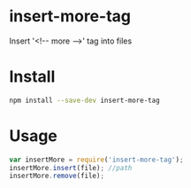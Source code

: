 # insert-more-tag
Insert  '&lt;!-- more -->'  tag into files
# Install
```bash
npm install --save-dev insert-more-tag
```
# Usage
```javascript
var insertMore = require('insert-more-tag');
insertMore.insert(file); //path
insertMore.remove(file);
```
